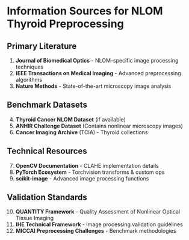 # Information Sources for NLOM Thyroid Preprocessing

## Primary Literature
1. **Journal of Biomedical Optics** - NLOM-specific image processing techniques
2. **IEEE Transactions on Medical Imaging** - Advanced preprocessing algorithms
3. **Nature Methods** - State-of-the-art microscopy image analysis

## Benchmark Datasets
4. **Thyroid Cancer NLOM Dataset** (if available)
5. **ANHIR Challenge Dataset** (Contains nonlinear microscopy images)
6. **Cancer Imaging Archive** (TCIA) - Thyroid collections

## Technical Resources
7. **OpenCV Documentation** - CLAHE implementation details
8. **PyTorch Ecosystem** - Torchvision transforms & custom ops
9. **scikit-image** - Advanced image processing functions

## Validation Standards
10. **QUANTITY Framework** - Quality Assessment of Nonlinear Optical Tissue Imaging
11. **IHE Technical Framework** - Image processing validation guidelines
12. **MICCAI Preprocessing Challenges** - Benchmark methodologies